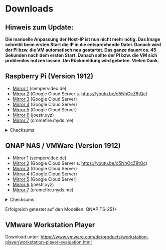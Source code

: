 # Downloads
## Hinweis zum Update:
<b>Die manuelle Anpassung der Host-IP ist nun nicht mehr nötig. Das Image schreibt beim ersten Start die IP in die entsprechende Datei. Danach wird der Pi bzw. die VM automatisch neu gestartet. Das ganze dauert ca. 45 Sekunden nach dem ersten Start. Danach sollte der PI bzw. die VM sich problemlos nutzen lassen. Um Rückmeldung wird gebeten. Vielen Dank.</b>

## Raspberry Pi (Version 1912)

- [Mirror 1](http://sempervideo.de/svpihole1912.zip) (sempervideo.de)
- [Mirror 2](http://35.246.185.46/svpihole1912.zip) (Google Cloud Server s. https://youtu.be/d5NhOcZ8tQc)
- [Mirror 3](http://35.234.71.89/svpihole1912.zip) (Google Cloud Server)
- [Mirror 4](http://35.246.219.235/svpihole1912.zip) (Google Cloud Server)
- [Mirror 5](http://35.234.101.210/svpihole1912.zip) (Google Cloud Server)
- [Mirror 6](https://mirror.joestr.xyz/sempervideo/pihole/1912/image/svpihole1912.zip) (joestr.xyz)
- [Mirror 7](https://download.cromefire.myds.me/sv/svpihole1912.zip) (cromefire.myds.me)

<details><summary>Checksums</summary>
sha256: 96376a381dee1c7f17ae34473b914ecfee24075d364febb85093046a0b8071af<br>
md5: a7eaf33abad203c53034b90b2fa92b3e
</details>

## QNAP NAS / VMWare (Version 1912)

- [Mirror 1](http://sempervideo.de/svPihole1912-VM.zip) (sempervideo.de)
- [Mirror 2](http://35.246.185.46/svPihole1912-VM.zip) (Google Cloud Server s. https://youtu.be/d5NhOcZ8tQc)
- [Mirror 3](http://35.234.71.89/svPihole1912-VM.zip) (Google Cloud Server)
- [Mirror 4](http://35.246.219.235/svPihole1912-VM.zip) (Google Cloud Server)
- [Mirror 5](http://35.234.101.210/svPihole1912-VM.zip) (Google Cloud Server)
- [Mirror 6](https://mirror.joestr.xyz/sempervideo/pihole/1912/virtual-machine-image/svPihole1912-VM.zip) (joestr.xyz)
- [Mirror 7](https://download.cromefire.myds.me/sv/svPihole1912-VM.zip) (cromefire.myds.me)

<details><summary>Checksums</summary>
sha256: 9102421386732ebc0001a82724c3357c2f0aade9f0bf14eb82d5bf0f1e021fbf
md5: ee398b848228b891ab6e14aa2597d0d0
</details>

Erfolgreich getestet auf den Modellen: QNAP TS-251+

## VMware Workstation Player
Download unter: https://www.vmware.com/de/products/workstation-player/workstation-player-evaluation.html


